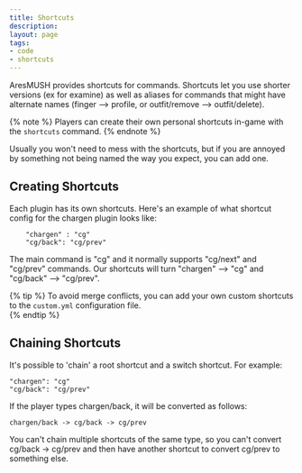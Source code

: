 ```yaml
---
title: Shortcuts
description: 
layout: page
tags:
- code
- shortcuts
---
```


AresMUSH provides shortcuts for commands. Shortcuts let you use shorter versions (ex for examine) as well as aliases for commands that might have alternate names (finger --> profile, or outfit/remove --> outfit/delete).

{% note %} 
Players can create their own personal shortcuts in-game with the `shortcuts` command.
{% endnote %}

Usually you won't need to mess with the shortcuts, but if you are annoyed by something not being named the way you expect, you can add one.   

## Creating Shortcuts

Each plugin has its own shortcuts.  Here's an example of what shortcut config for the chargen plugin looks like:

        "chargen" : "cg"
        "cg/back": "cg/prev"

The main command is "cg" and it normally supports "cg/next" and "cg/prev" commands.  Our shortcuts will turn "chargen" --> "cg" and "cg/back" --> "cg/prev".

{% tip %} 
To avoid merge conflicts, you can add your own custom shortcuts to the  `custom.yml`  configuration file.  
{% endtip %}

## Chaining Shortcuts

It's possible to 'chain' a root shortcut and a switch shortcut.  For example:

    "chargen": "cg"
    "cg/back": "cg/prev"

If the player types chargen/back, it will be converted as follows:

    chargen/back -> cg/back -> cg/prev

You can't chain multiple shortcuts of the same type, so you can't convert cg/back -> cg/prev and then have another shortcut to convert cg/prev to something else.
